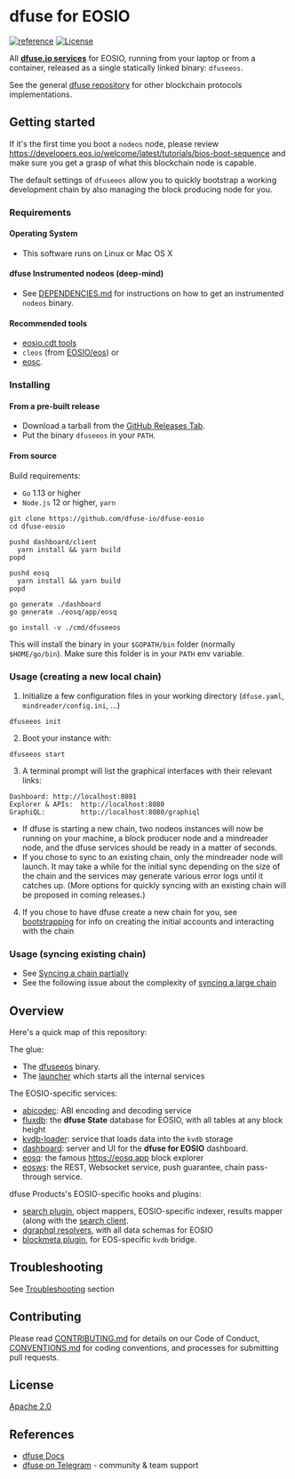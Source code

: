 # dfuse for EOSIO
[![reference](https://img.shields.io/badge/godoc-reference-5272B4.svg?style=flat-square)](https://pkg.go.dev/github.com/dfuse-io/dfuse-eosio)
[![License](https://img.shields.io/badge/License-Apache%202.0-blue.svg)](https://opensource.org/licenses/Apache-2.0)

All **[dfuse.io services](https://dfuse.io/technology)** for EOSIO,
running from your laptop or from a container, released as a single
statically linked binary: `dfuseeos`.

See the general [dfuse repository](https://github.com/dfuse-io/dfuse)
for other blockchain protocols implementations.


## Getting started

If it's the first time you boot a `nodeos` node, please review
https://developers.eos.io/welcome/latest/tutorials/bios-boot-sequence
and make sure you get a grasp of what this blockchain node is capable.

The default settings of `dfuseeos` allow you to quickly bootstrap a working
development chain by also managing the block producing node for you.

### Requirements

#### Operating System
* This software runs on Linux or Mac OS X

#### dfuse Instrumented nodeos (deep-mind)
* See [DEPENDENCIES.md](DEPENDENCIES.md) for instructions on how to get an instrumented `nodeos` binary.

#### Recommended tools
* [eosio.cdt tools](https://github.com/EOSIO/eosio.cdt)
* `cleos` (from [EOSIO/eos](https://github.com/EOSIO/eos)) or
* [eosc](https://github.com/eoscanada/eosc/releases).

### Installing

#### From a pre-built release

* Download a tarball from the [GitHub Releases Tab](https://github.com/dfuse-io/dfuse-eosio/releases).
* Put the binary `dfuseeos` in your `PATH`.

#### From source

Build requirements:
* `Go` 1.13 or higher
* `Node.js` 12 or higher, `yarn`

```
git clone https://github.com/dfuse-io/dfuse-eosio
cd dfuse-eosio

pushd dashboard/client
  yarn install && yarn build
popd

pushd eosq
  yarn install && yarn build
popd

go generate ./dashboard
go generate ./eosq/app/eosq

go install -v ./cmd/dfuseeos
```

This will install the binary in your `$GOPATH/bin` folder (normally
`$HOME/go/bin`). Make sure this folder is in your `PATH` env variable.

### Usage (creating a new local chain)

1. Initialize a few configuration files in your working directory (`dfuse.yaml`, `mindreader/config.ini`, ...)

```
dfuseeos init
```

2. Boot your instance with:

```
dfuseeos start
```

3. A terminal prompt will list the graphical interfaces with their relevant links:

```
Dashboard: http://localhost:8081
Explorer & APIs:  http://localhost:8080
GraphiQL:         http://localhost:8080/graphiql
```

  * If dfuse is starting a new chain, two nodeos instances will now be running on your machine, a block producer node and a mindreader node, and the dfuse services should be ready in a matter of seconds.
  * If you chose to sync to an existing chain, only the mindreader node will launch. It may take a while for the initial sync depending on the size of the chain and the services may generate various error logs until it catches up. (More options for quickly syncing with an existing chain will be proposed in coming releases.)

4. If you chose to have dfuse create a new chain for you, see [bootstrapping](./bootstrapping) for info on creating the initial accounts and interacting with the chain

### Usage (syncing existing chain)

* See [Syncing a chain partially](./PARTIAL_SYNC.md)
* See the following issue about the complexity of [syncing a large chain](https://github.com/dfuse-io/dfuse-eosio/issues/26)

## Overview

Here's a quick map of this repository:

The glue:
* The [dfuseeos](./cmd/dfuseeos) binary.
* The [launcher](./launcher) which starts all the internal services

The EOSIO-specific services:
* [abicodec](./abicodec): ABI encoding and decoding service
* [fluxdb](./fluxdb): the **dfuse State** database for EOSIO, with all tables at any block height
* [kvdb-loader](./kvdb-loader): service that loads data into the `kvdb` storage
* [dashboard](./dashboard): server and UI for the **dfuse for EOSIO** dashboard.
* [eosq](./eosq): the famous https://eosq.app block explorer
* [eosws](./eosws): the REST, Websocket service, push guarantee, chain pass-through service.

dfuse Products's EOSIO-specific hooks and plugins:
* [search plugin](./search), object mappers, EOSIO-specific indexer, results mapper (along with the [search client](./search-client).
* [dgraphql resolvers](./dgraphql), with all data schemas for EOSIO
* [blockmeta plugin](./blockmeta), for EOS-specific `kvdb` bridge.

## Troubleshooting

See [Troubleshooting](./TROUBLESHOOTING.md) section

## Contributing

Please read [CONTRIBUTING.md](CONTRIBUTING.md) for details on our Code of Conduct, [CONVENTIONS.md](CONVENTIONS.md) for coding conventions, and processes for submitting pull requests.

## License

[Apache 2.0](LICENSE)

## References

- [dfuse Docs](https://docs.dfuse.io)
- [dfuse on Telegram](https://t.me/dfuseAPI) - community & team support
